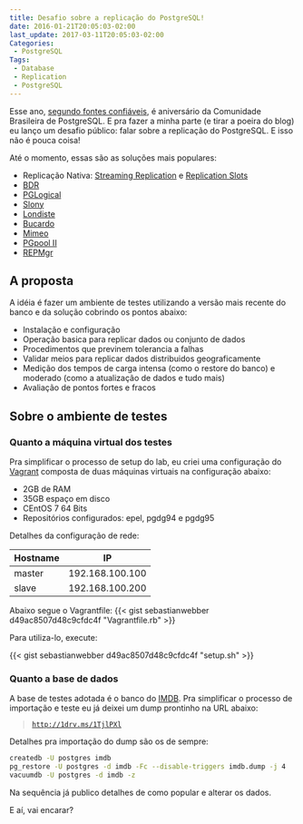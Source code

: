 ```yaml
---
title: Desafio sobre a replicação do PostgreSQL!
date: 2016-01-21T20:05:03-02:00
last_update: 2017-03-11T20:05:03-02:00
Categories:
 - PostgreSQL
Tags:
 - Database
 - Replication
 - PostgreSQL
---
```


Esse ano, [segundo fontes confiáveis](http://savepoint.blog.br/10-anos-de-pgbr/), é aniversário da Comunidade Brasileira de PostgreSQL. E pra fazer a minha parte (e tirar a poeira do blog) eu lanço um desafio público: falar sobre a replicação do PostgreSQL. E isso não é pouca coisa!

Até o momento, essas são as soluções mais populares:

 * Replicação Nativa: [Streaming Replication](http://www.postgresql.org/docs/current/static/warm-standby.html#STREAMING-REPLICATION) e [Replication Slots](http://www.postgresql.org/docs/current/static/warm-standby.html#STREAMING-REPLICATION-SLOTS)
 * [BDR](http://2ndquadrant.com/en-us/resources/bdr/)
 * [PGLogical](http://2ndquadrant.com/en/resources/pglogical/)
 * [Slony](http://slony.info/)
 * [Londiste](https://wiki.postgresql.org/wiki/SkyTools#Londiste)
 * [Bucardo](https://bucardo.org/wiki/Bucardo)
 * [Mimeo](http://www.keithf4.com/mimeo-introduction/)
 * [PGpool II](http://www.pgpool.net/mediawiki/index.php/Main_Page)
 * [REPMgr](http://www.repmgr.org/)

## A proposta

A idéia é fazer um ambiente de testes utilizando a versão mais recente do banco e da solução cobrindo os pontos abaixo:

 * Instalação e configuração
 * Operação basica para replicar dados ou conjunto de dados
 * Procedimentos que previnem tolerancia a falhas
 * Validar meios para replicar dados distribuidos geograficamente
 * Medição dos tempos de carga intensa (como o restore do banco) e moderado (como a atualização de dados e tudo mais)
 * Avaliação de pontos fortes e fracos

## Sobre o ambiente de testes

### Quanto a máquina virtual dos testes

Pra simplificar o processo de setup do lab, eu criei uma configuração do [Vagrant](https://www.vagrantup.com/) composta de duas máquinas virtuais na configuração abaixo:

 * 2GB de RAM
 * 35GB espaço em disco
 * CEntOS 7 64 Bits
 * Repositórios configurados: epel, pgdg94 e pgdg95

Detalhes da configuração de rede:

<table class="table">
	<thead>
		<tr>
			<th>Hostname</th>
			<th>IP</th>
		</tr>
	</thead>
	<tbody>
		<tr>
			<td>master</td>
			<td>192.168.100.100</td>
		</tr>
		<tr>
			<td>slave</td>
			<td>192.168.100.200</td>
		</tr>
	</tbody>
</table>



Abaixo segue o Vagrantfile:
{{< gist sebastianwebber d49ac8507d48c9cfdc4f "Vagrantfile.rb" >}}

Para utiliza-lo, execute:


{{< gist sebastianwebber d49ac8507d48c9cfdc4f "setup.sh" >}}


### Quanto a base de dados

A base de testes adotada é o banco do [IMDB](http://www.imdb.com/). Pra simplificar o processo de importação e teste eu já deixei um dump prontinho na URL abaixo:

 > [`http://1drv.ms/1TjlPXl`](http://1drv.ms/1TjlPXl)

Detalhes pra importação do dump são os de sempre:
```bash
createdb -U postgres imdb
pg_restore -U postgres -d imdb -Fc --disable-triggers imdb.dump -j 4
vacuumdb -U postgres -d imdb -z
```

Na sequência já publico detalhes de como popular e alterar os dados.

E aí, vai encarar?
